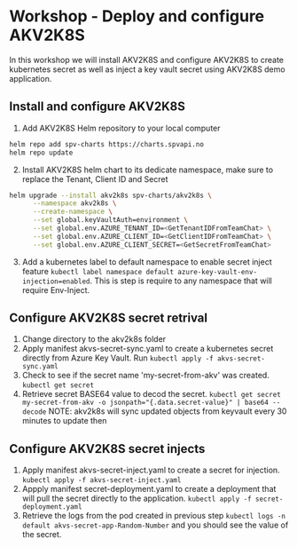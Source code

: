 # Workshop - Deploy and configure AKV2K8S

In this workshop we will install AKV2K8S and configure AKV2K8S to create kubernetes secret as well as inject a key vault secret using AKV2K8S demo application.

## Install and configure AKV2K8S

1. Add AKV2K8S Helm repository to your local computer

```bash
helm repo add spv-charts https://charts.spvapi.no
helm repo update
```

2. Install AKV2K8S helm chart to its dedicate namespace, make sure to replace the Tenant, Client ID and Secret

```bash
helm upgrade --install akv2k8s spv-charts/akv2k8s \
      --namespace akv2k8s \
      --create-namespace \
      --set global.keyVaultAuth=environment \
      --set global.env.AZURE_TENANT_ID=<GetTenantIDFromTeamChat> \
      --set global.env.AZURE_CLIENT_ID=<GetClientIDFromTeamChat> \
      --set global.env.AZURE_CLIENT_SECRET=<GetSecretFromTeamChat>
```

3. Add a kubernetes label to default namespace to enable secret inject feature `kubectl label namespace default azure-key-vault-env-injection=enabled`. This is step is require to any namespace that will require Env-Inject.

## Configure AKV2K8S secret retrival

1. Change directory to the akv2k8s folder
2. Apply manifest akvs-secret-sync.yaml to create a kubernetes secret directly from Azure Key Vault. Run `kubectl apply -f akvs-secret-sync.yaml`
3. Check to see if the secret name 'my-secret-from-akv' was created. `kubectl get secret`
4. Retrieve secret BASE64 value to decod the secret. `kubectl get secret my-secret-from-akv -o jsonpath="{.data.secret-value}" | base64 --decode`
NOTE: akv2k8s will sync updated objects from keyvault every 30 minutes to update then

## Configure AKV2K8S secret injects

1. Apply manifest akvs-secret-inject.yaml to create a secret for injection. `kubectl apply -f akvs-secret-inject.yaml`
2. Appply manifest secret-deployment.yaml to create a deployment that will pull the secret directly to the application. `kubectl apply -f secret-deployment.yaml`
3. Retrieve the logs from the pod created in previous step `kubectl logs -n default akvs-secret-app-Random-Number` and you should see the value of the secret.
   